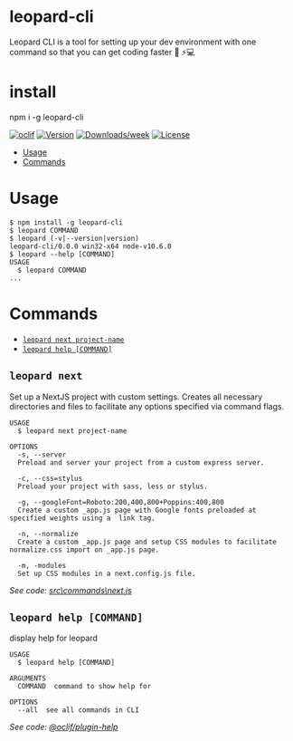 # leopard-cli

Leopard CLI is a tool for setting up your dev environment with one command so that you can get coding faster 🐆 ⚡💻

# install

npm i -g leopard-cli

[![oclif](https://img.shields.io/badge/cli-oclif-brightgreen.svg)](https://oclif.io)
[![Version](https://img.shields.io/npm/v/leopard-cli.svg)](https://npmjs.org/package/leopard-cli)
[![Downloads/week](https://img.shields.io/npm/dw/leopard-cli.svg)](https://npmjs.org/package/leopard-cli)
[![License](https://img.shields.io/npm/l/leopard-cli.svg)](https://github.com/NeverEnder4/leopard-cli/blob/master/package.json)

- [Usage](#usage)
- [Commands](#commands)

# Usage

```sh-session
$ npm install -g leopard-cli
$ leopard COMMAND
$ leopard (-v|--version|version)
leopard-cli/0.0.0 win32-x64 node-v10.6.0
$ leopard --help [COMMAND]
USAGE
  $ leopard COMMAND
...
```

# Commands

- [`leopard next project-name`](#leopard-next)
- [`leopard help [COMMAND]`](#leopard-help-command)

## `leopard next`

Set up a NextJS project with custom settings. Creates all necessary directories and files to facilitate any options specified via command flags.

```
USAGE
  $ leopard next project-name

OPTIONS
  -s, --server
  Preload and server your project from a custom express server.

  -c, --css=stylus
  Preload your project with sass, less or stylus.

  -g, --googleFont=Roboto:200,400,800+Poppins:400,800
  Create a custom _app.js page with Google fonts preloaded at specified weights using a  link tag.

  -n, --normalize
  Create a custom _app.js page and setup CSS modules to facilitate normalize.css import on _app.js page.

  -m, -modules
  Set up CSS modules in a next.config.js file.
```

_See code: [src\commands\next.js](https://github.com/NeverEnder4/leopard-cli/blob/v0.0.0/src\commands\next.js)_

## `leopard help [COMMAND]`

display help for leopard

```
USAGE
  $ leopard help [COMMAND]

ARGUMENTS
  COMMAND  command to show help for

OPTIONS
  --all  see all commands in CLI
```

_See code: [@oclif/plugin-help](https://github.com/oclif/plugin-help/blob/v2.1.6/src\commands\help.ts)_
